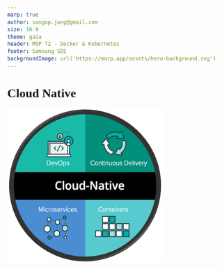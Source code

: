 ```yaml
---
marp: true
author: sangup.jung@gmail.com
size: 16:9
theme: gaia
header: MSP T2 - Docker & Kubernetes
footer: Samsung SDS
backgroundImage: url('https://marp.app/assets/hero-background.svg')
---
```


<style>
    :root {
        font-family: 나눔고딕;
        font-size: 25px;
        /*
        background-image: url("https://marp.app/assets/hero-background.svg");
        --color-background: #FFFFFF;
        --color-foreground: #303030;
        */
    }

    h1 {
        font-family: Trebuchet MS;
    }
</style>



# Cloud Native

![w:200](./img/cloud_native_1.png)

